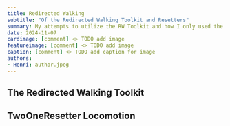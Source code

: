 ```yaml
---
title: Redirected Walking
subtitle: "Of the Redirected Walking Toolkit and Resetters"
summary: My attempts to utilize the RW Toolkit and how I only used the resetter.
date: 2024-11-07
cardimage: [comment] <> TODO add image
featureimage: [comment] <> TODO add image
caption: [comment] <> TODO add caption for image
authors:
- Henri: author.jpeg
---
```


## The Redirected Walking Toolkit

## TwoOneResetter Locomotion
